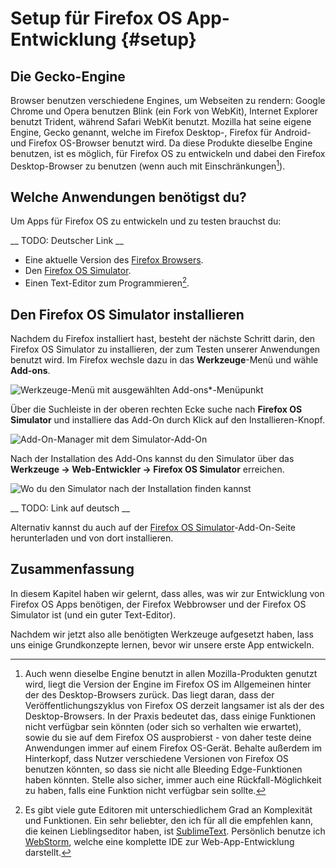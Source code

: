 # Setup für Firefox OS App-Entwicklung {#setup}

## Die Gecko-Engine

Browser benutzen verschiedene Engines, um Webseiten zu rendern: Google Chrome und Opera benutzen Blink (ein Fork von WebKit), Internet Explorer benutzt Trident, während Safari WebKit benutzt. Mozilla hat seine eigene Engine, Gecko genannt, welche im Firefox Desktop-, Firefox für Android- und Firefox OS-Browser benutzt wird. Da diese Produkte dieselbe Engine benutzen, ist es möglich, für Firefox OS zu entwickeln und dabei den Firefox Desktop-Browser zu benutzen (wenn auch mit Einschränkungen[^engines]).

[^engines]: Auch wenn dieselbe Engine benutzt in allen Mozilla-Produkten genutzt wird, liegt die Version der Engine im Firefox OS im Allgemeinen hinter der des Desktop-Browsers zurück. Das liegt daran, dass der Veröffentlichungszyklus von Firefox OS derzeit langsamer ist als der des Desktop-Browsers. In der Praxis bedeutet das, dass einige Funktionen nicht verfügbar sein könnten (oder sich so verhalten wie erwartet), sowie du sie auf dem Firefox OS ausprobierst - von daher teste deine Anwendungen immer auf einem Firefox OS-Gerät. Behalte außerdem im Hinterkopf, dass Nutzer verschiedene Versionen von Firefox OS benutzen könnten, so dass sie nicht alle Bleeding Edge-Funktionen haben könnten. Stelle also sicher, immer auch eine Rückfall-Möglichkeit zu haben, falls eine Funktion nicht verfügbar sein sollte.

## Welche Anwendungen benötigst du?

Um Apps für Firefox OS zu entwickeln und zu testen brauchst du:

__ TODO: Deutscher Link __

 * Eine aktuelle Version des [Firefox Browsers](http://getfirefox.com).
 * Den [Firefox OS Simulator](https://addons.mozilla.org/en-US/firefox/addon/firefox-os-simulator/). 
 * Einen Text-Editor zum Programmieren[^editors].
 
[^editors]: Es gibt viele gute Editoren mit unterschiedlichem Grad an Komplexität und Funktionen. Ein sehr beliebter, den ich für all die empfehlen kann, die keinen Lieblingseditor haben, ist [SublimeText](http://sublimetext.com/). Persönlich benutze ich [WebStorm](http://www.jetbrains.com/webstorm/), welche eine komplette IDE zur Web-App-Entwicklung darstellt.
  
## Den Firefox OS Simulator installieren

Nachdem du Firefox installiert hast, besteht der nächste Schritt darin, den Firefox OS Simulator zu installieren, der zum Testen unserer Anwendungen benutzt wird. Im Firefox wechsle dazu in das **Werkzeuge**-Menü und wähle **Add-ons**.

![*Werkzeuge*-Menü mit ausgewählten *Add-ons**-Menüpunkt](images/originals/tools.png)

Über die Suchleiste in der oberen rechten Ecke suche nach **Firefox OS Simulator** und installiere das Add-On durch Klick auf den Installieren-Knopf.

![Add-On-Manager mit dem Simulator-Add-On](images/originals/addons-simulator.png)

Nach der Installation des Add-Ons kannst du den Simulator über das **Werkzeuge -> Web-Entwickler -> Firefox OS Simulator** erreichen.

![Wo du den Simulator nach der Installation finden kannst](images/originals/tools-web-developer-simulator.png)

__ TODO: Link auf deutsch __

Alternativ kannst du auch auf der [Firefox OS Simulator](https://addons.mozilla.org/en-US/firefox/addon/firefox-os-simulator/)-Add-On-Seite herunterladen und von dort installieren.

## Zusammenfassung

In diesem Kapitel haben wir gelernt, dass alles, was wir zur Entwicklung von Firefox OS Apps benötigen, der Firefox Webbrowser und der Firefox OS Simulator ist (und ein guter Text-Editor).

Nachdem wir jetzt also alle benötigten Werkzeuge aufgesetzt haben, lass uns einige Grundkonzepte lernen, bevor wir unsere erste App entwickeln.
